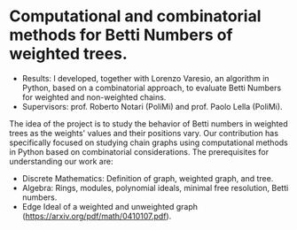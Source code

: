 # Computational and combinatorial methods for Betti Numbers of weighted trees.
- Results: I developed, together with Lorenzo Varesio, an algorithm in Python, based on a combinatorial approach, to evaluate Betti Numbers for weighted and non-weighted chains.
- Supervisors: prof. Roberto Notari (PoliMi) and prof. Paolo Lella (PoliMi).

The idea of the project is to study the behavior of Betti numbers in weighted trees as the weights' values and their positions vary. Our contribution has specifically focused on studying chain graphs using computational methods in Python based on combinatorial considerations. The prerequisites for understanding our work are:
- Discrete Mathematics: Definition of graph, weighted graph, and tree.
- Algebra: Rings, modules, polynomial ideals, minimal free resolution, Betti numbers.
- Edge Ideal of a weighted and unweighted graph (https://arxiv.org/pdf/math/0410107.pdf).



